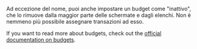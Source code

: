 Ad eccezione del nome, puoi anche impostare un budget come "inattivo", che lo rimuove dalla maggior parte delle schermate e dagli elenchi. Non è nemmeno più possibile assegnare transazioni ad esso.

If you want to read more about budgets, check out the [official documentation on budgets](https://firefly-iii.readthedocs.io/en/latest/concepts/budgets.html).